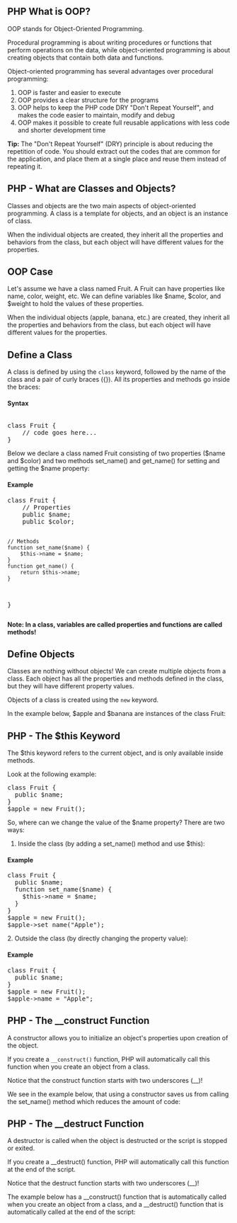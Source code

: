 PHP What is OOP?
---------------------
OOP stands for Object-Oriented Programming.

Procedural programming is about writing procedures or functions that perform operations on the data, while object-oriented programming is about creating objects that contain both data and functions.

Object-oriented programming has several advantages over procedural programming:

1. OOP is faster and easier to execute
2. OOP provides a clear structure for the programs
3. OOP helps to keep the PHP code DRY "Don't Repeat Yourself", and makes the code easier to maintain, modify and debug
4. OOP makes it possible to create full reusable applications with less code and shorter development time

<strong>Tip:</strong> The "Don't Repeat Yourself" (DRY) principle is about reducing the repetition of code. You should extract out the codes that are common for the application, and place them at a single place and reuse them instead of repeating it.

PHP - What are Classes and Objects?
---------------------------------------
Classes and objects are the two main aspects of object-oriented programming.
A class is a template for objects, and an object is an instance of class.

When the individual objects are created, they inherit all the properties and behaviors from the class, but each object will have different values for the properties.

OOP Case
-------------
Let's assume we have a class named Fruit. A Fruit can have properties like name, color, weight, etc. We can define variables like $name, $color, and $weight to hold the values of these properties.

When the individual objects (apple, banana, etc.) are created, they inherit all the properties and behaviors from the class, but each object will have different values for the properties.

Define a Class
-----------------
A class is defined by using the <code>class</code> keyword, followed by the name of the class and a pair of curly braces ({}). All its properties and methods go inside the braces:

<h4>Syntax</h4>
<pre> 
class Fruit {
    // code goes here...
}
</pre>

Below we declare a class named Fruit consisting of two properties ($name and $color) and two methods set_name() and get_name() for setting and getting the $name property:

<h4>Example</h4>
<pre>
class Fruit {
    // Properties
    public $name;
    public $color;

    // Methods
    function set_name($name) {
        $this->name = $name;
    }
    function get_name() {
        return $this->name;
    }
}
</pre>

<strong>Note: In a class, variables are called properties and functions are called methods!</strong>

Define Objects
------------------
Classes are nothing without objects! We can create multiple objects from a class. Each object has all the properties and methods defined in the class, but they will have different property values.

Objects of a class is created using the <code>new</code> keyword.

In the example below, $apple and $banana are instances of the class Fruit:

PHP - The $this Keyword
------------------------
The $this keyword refers to the current object, and is only available inside methods.

Look at the following example:
<pre>
class Fruit {
  public $name;
}
$apple = new Fruit();
</pre>

So, where can we change the value of the $name property? There are two ways:

1. Inside the class (by adding a set_name() method and use $this):

<h4>Example</h4>
<pre>
class Fruit {
  public $name;
  function set_name($name) {
    $this->name = $name;
  }
}
$apple = new Fruit();
$apple->set_name("Apple");
</pre>
2. Outside the class (by directly changing the property value):
<h4>Example</h4>
<pre>
class Fruit {
  public $name;
}
$apple = new Fruit();
$apple->name = "Apple";
</pre>

PHP - The __construct Function
--------------------------------
A constructor allows you to initialize an object's properties upon creation of the object.

If you create a <code>__construct()</code> function, PHP will automatically call this function when you create an object from a class.

Notice that the construct function starts with two underscores (__)!

We see in the example below, that using a constructor saves us from calling the set_name() method which reduces the amount of code:

PHP - The __destruct Function
--------------------------------
A destructor is called when the object is destructed or the script is stopped or exited.

If you create a __destruct() function, PHP will automatically call this function at the end of the script.

Notice that the destruct function starts with two underscores (__)!

The example below has a __construct() function that is automatically called when you create an object from a class, and a __destruct() function that is automatically called at the end of the script:


